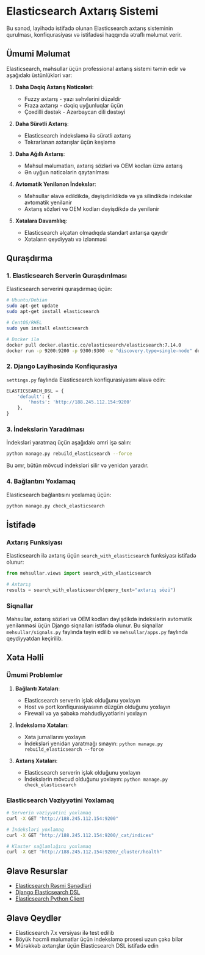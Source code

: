# Elasticsearch Axtarış Sistemi

Bu sənəd, layihədə istifadə olunan Elasticsearch axtarış sisteminin qurulması, konfiqurasiyası və istifadəsi haqqında ətraflı məlumat verir.

## Ümumi Məlumat

Elasticsearch, məhsullar üçün professional axtarış sistemi təmin edir və aşağıdakı üstünlükləri var:

1. **Daha Dəqiq Axtarış Nəticələri**:
   - Fuzzy axtarış - yazı səhvlərini düzəldir
   - Fraza axtarışı - dəqiq uyğunluqlar üçün
   - Çoxdilli dəstək - Azərbaycan dili dəstəyi

2. **Daha Sürətli Axtarış**:
   - Elasticsearch indeksləmə ilə sürətli axtarış
   - Təkrarlanan axtarışlar üçün keşləmə

3. **Daha Ağıllı Axtarış**:
   - Məhsul məlumatları, axtarış sözləri və OEM kodları üzrə axtarış
   - Ən uyğun nəticələrin qaytarılması

4. **Avtomatik Yenilənən İndekslər**:
   - Məhsullar əlavə edildikdə, dəyişdirildikdə və ya silindikdə indekslər avtomatik yenilənir
   - Axtarış sözləri və OEM kodları dəyişdikdə də yenilənir

5. **Xətalara Davamlılıq**:
   - Elasticsearch əlçatan olmadıqda standart axtarışa qayıdır
   - Xətaların qeydiyyatı və izlənməsi

## Quraşdırma

### 1. Elasticsearch Serverin Quraşdırılması

Elasticsearch serverini quraşdırmaq üçün:

```bash
# Ubuntu/Debian
sudo apt-get update
sudo apt-get install elasticsearch

# CentOS/RHEL
sudo yum install elasticsearch

# Docker ilə
docker pull docker.elastic.co/elasticsearch/elasticsearch:7.14.0
docker run -p 9200:9200 -p 9300:9300 -e "discovery.type=single-node" docker.elastic.co/elasticsearch/elasticsearch:7.14.0
```

### 2. Django Layihəsində Konfiqurasiya

`settings.py` faylında Elasticsearch konfiqurasiyasını əlavə edin:

```python
ELASTICSEARCH_DSL = {
    'default': {
        'hosts': 'http://188.245.112.154:9200'
    },
}
```

### 3. İndekslərin Yaradılması

İndeksləri yaratmaq üçün aşağıdakı əmri işə salın:

```bash
python manage.py rebuild_elasticsearch --force
```

Bu əmr, bütün mövcud indeksləri silir və yenidən yaradır.

### 4. Bağlantını Yoxlamaq

Elasticsearch bağlantısını yoxlamaq üçün:

```bash
python manage.py check_elasticsearch
```

## İstifadə

### Axtarış Funksiyası

Elasticsearch ilə axtarış üçün `search_with_elasticsearch` funksiyası istifadə olunur:

```python
from mehsullar.views import search_with_elasticsearch

# Axtarış
results = search_with_elasticsearch(query_text="axtarış sözü")
```

### Siqnallar

Məhsullar, axtarış sözləri və OEM kodları dəyişdikdə indekslərin avtomatik yenilənməsi üçün Django siqnalları istifadə olunur. Bu siqnallar `mehsullar/signals.py` faylında təyin edilib və `mehsullar/apps.py` faylında qeydiyyatdan keçirilib.

## Xəta Həlli

### Ümumi Problemlər

1. **Bağlantı Xətaları**:
   - Elasticsearch serverin işlək olduğunu yoxlayın
   - Host və port konfiqurasiyasının düzgün olduğunu yoxlayın
   - Firewall və ya şəbəkə məhdudiyyətlərini yoxlayın

2. **İndeksləmə Xətaları**:
   - Xəta jurnallarını yoxlayın
   - İndeksləri yenidən yaratmağı sınayın: `python manage.py rebuild_elasticsearch --force`

3. **Axtarış Xətaları**:
   - Elasticsearch serverin işlək olduğunu yoxlayın
   - İndekslərin mövcud olduğunu yoxlayın: `python manage.py check_elasticsearch`

### Elasticsearch Vəziyyətini Yoxlamaq

```bash
# Serverin vəziyyətini yoxlamaq
curl -X GET "http://188.245.112.154:9200"

# İndeksləri yoxlamaq
curl -X GET "http://188.245.112.154:9200/_cat/indices"

# Klaster sağlamlığını yoxlamaq
curl -X GET "http://188.245.112.154:9200/_cluster/health"
```

## Əlavə Resurslar

- [Elasticsearch Rəsmi Sənədləri](https://www.elastic.co/guide/index.html)
- [Django Elasticsearch DSL](https://django-elasticsearch-dsl.readthedocs.io/)
- [Elasticsearch Python Client](https://elasticsearch-py.readthedocs.io/)

## Əlavə Qeydlər

- Elasticsearch 7.x versiyası ilə test edilib
- Böyük həcmli məlumatlar üçün indeksləmə prosesi uzun çəkə bilər
- Mürəkkəb axtarışlar üçün Elasticsearch DSL istifadə edin 